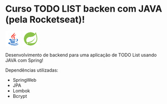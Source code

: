 # Curso TODO LIST backen com JAVA (pela Rocketseat)!

<img src="./assets/java.svg" width="50"/>
<img src="./assets/spring.svg" width="50"/>

Desenvolvimento de backend para uma aplicação de TODO List usando JAVA com Spring!


Dependências utilizadas:

- SpringWeb
- JPA
- Lombok
- Bcrypt